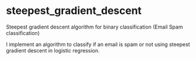# steepest_gradient_descent
Steepest gradient descent algorithm for binary classification (Email Spam classification)

I implement an algorithm to classify if an email is spam or not using steepest gradient descent in logistic regression. 
